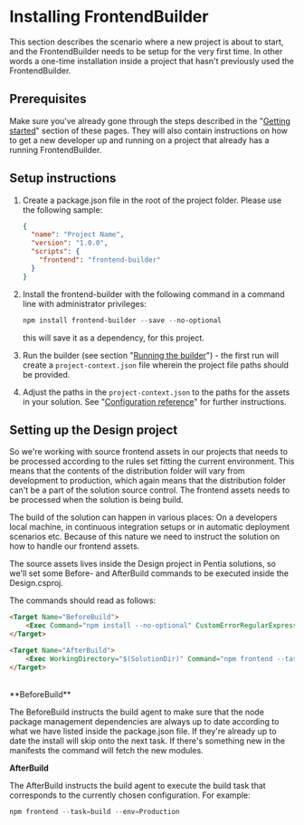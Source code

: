 # Installing FrontendBuilder

This section describes the scenario where a new project is about to start, and the FrontendBuilder needs to be setup for the very first time. In other words a one-time installation inside a project that hasn't previously used the FrontendBuilder.

## Prerequisites

Make sure you've already gone through the steps described in the "[Getting started](/Home/Frontend/Develop/FrontendBuilder/Getting%20started/)" section of these pages. They will also contain instructions on how to get a new developer up and running on a project that already has a running FrontendBuilder.

## Setup instructions

 1. Create a package.json file in the root of the project folder. Please use the following sample:

	```json
	{
	  "name": "Project Name",
	  "version": "1.0.0",
	  "scripts": {
	    "frontend": "frontend-builder"
	  }
	}
	```

 2. Install the frontend-builder with the following command in a command line with administrator privileges:

	```powershell
	npm install frontend-builder --save --no-optional
	```
	
	this will save it as a dependency, for this project.

 3. Run the builder (see section "[Running the builder](/Home/Frontend/Develop/FrontendBuilder/Getting%20started/Running%20the%20builder/)") - the first run will create a ```project-context.json``` file wherein the project file paths should be provided.
 
 4. Adjust the paths in the `project-context.json` to the paths for the assets in your solution. See "[Configuration reference](/Home/Frontend/Develop/FrontendBuilder/Getting%20started/Configuration%20reference/)" for further instructions.

## Setting up the Design project

 So we're working with source frontend assets in our projects that needs to be processed according to the rules set fitting the current environment. This means that the contents of the distribution folder will vary from development to production, which again means that the distribution folder can't be a part of the solution source control. The frontend assets needs to be processed when the solution is being build.

The build of the solution can happen in various places: On a developers local machine, in continuous integration setups or in automatic deployment scenarios etc. Because of this nature we need to instruct the solution on how to handle our frontend assets.

The source assets lives inside the Design project in Pentia solutions, so we'll set some Before- and AfterBuild commands to be executed inside the Design.csproj.

The commands should read as follows:

```html
<Target Name="BeforeBuild">
	<Exec Command="npm install --no-optional" CustomErrorRegularExpression="^npm ERR!" CustomWarningRegularExpression="^npm WARN" />
</Target>

<Target Name="AfterBuild">
    <Exec WorkingDirectory="$(SolutionDir)" Command="npm frontend --task=build --env=$(Configuration)" />
</Target>
```

<br>
**BeforeBuild**

The BeforeBuild instructs the build agent to make sure that the node package management dependencies are always up to date according to what we have listed inside the package.json file. If they're already up to date the install will skip onto the next task. If there's something new in the manifests the command will fetch the new modules.

**AfterBuild**

The AfterBuild instructs the build agent to execute the build task that corresponds to the currently chosen configuration. For example: 

```powershell
npm frontend --task=build --env=Production
```
